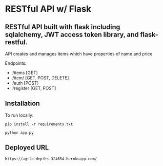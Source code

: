 # RESTful API w/ Flask

## RESTful API built with flask including sqlalchemy, JWT access token library, and flask-restful.

API creates and manages items which have properties of name and price

Endpoints:
  - /items [GET]
  - /item/<name> [GET, POST, DELETE]
  - /auth [POST]
  - /register [GET, POST]
  

## Installation
To run locally:
```
pip install -r requirements.txt
```
```
python app.py
```

## Deployed URL
```
https://agile-depths-324654.herokuapp.com/
```
